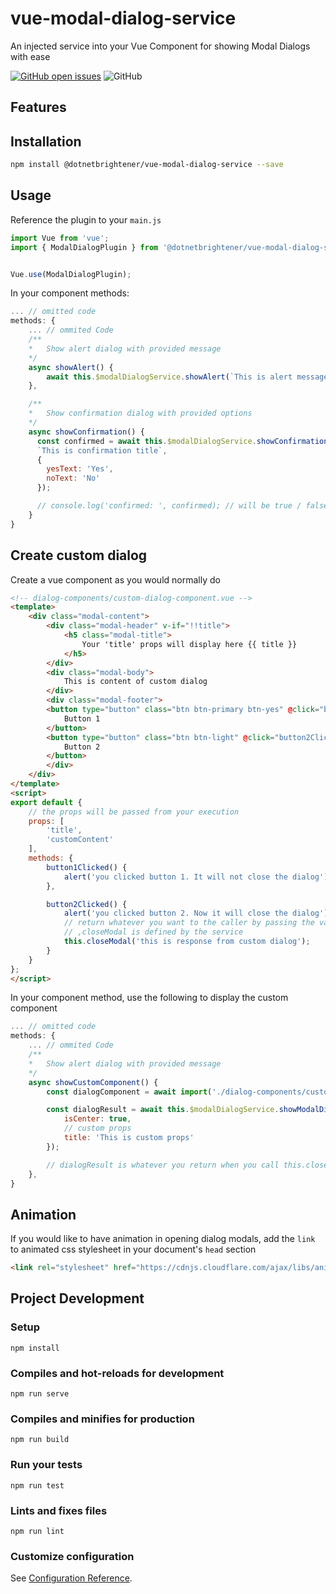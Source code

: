 # vue-modal-dialog-service

An injected service into your Vue Component for showing Modal Dialogs with ease

[![GitHub open issues](https://img.shields.io/github/issues/dotnetbrightener/vue-modal-dialog-service.svg)](https://github.com/dotnetbrightener/vue-modal-dialog-service/issues)
![GitHub](https://img.shields.io/github/license/dotnetbrightener/vue-modal-dialog-service.svg)


## Features


## Installation
``` bash
npm install @dotnetbrightener/vue-modal-dialog-service --save
```

## Usage

Reference the plugin to your `main.js`

```js
import Vue from 'vue';
import { ModalDialogPlugin } from '@dotnetbrightener/vue-modal-dialog-service';


Vue.use(ModalDialogPlugin);
```

In your component methods:

```js
... // omitted code
methods: {
    ... // ommited Code
    /**
    *   Show alert dialog with provided message
    */
    async showAlert() {
        await this.$modalDialogService.showAlert(`This is alert message`, `This is alert title`);
    },

    /**
    *   Show confirmation dialog with provided options
    */
    async showConfirmation() {
      const confirmed = await this.$modalDialogService.showConfirmation(`This is confirmation message`,
      `This is confirmation title`, 
      {
        yesText: 'Yes',
        noText: 'No'
      });

      // console.log('confirmed: ', confirmed); // will be true / false
    }
}
```

## Create custom dialog

Create a vue component as you would normally do

```html
<!-- dialog-components/custom-dialog-component.vue -->
<template>
    <div class="modal-content">
        <div class="modal-header" v-if="!!title">
            <h5 class="modal-title">
                Your 'title' props will display here {{ title }}
            </h5>
        </div>
        <div class="modal-body">
            This is content of custom dialog
        </div>
        <div class="modal-footer">
        <button type="button" class="btn btn-primary btn-yes" @click="button1Clicked">
            Button 1
        </button>
        <button type="button" class="btn btn-light" @click="button2Clicked">
            Button 2
        </button>
        </div>
    </div>
</template>
<script>
export default {
    // the props will be passed from your execution
    props: [
        'title',
        'customContent'
    ],
    methods: {
        button1Clicked() {
            alert('you clicked button 1. It will not close the dialog');
        },

        button2Clicked() {
            alert('you clicked button 2. Now it will close the dialog');
            // return whatever you want to the caller by passing the value to .closeModal() method
            // ,closeModal is defined by the service
            this.closeModal('this is response from custom dialog');
        }
    }
};
</script>

```

In your component method, use the following to display the custom component

```js
... // omitted code
methods: {
    ... // ommited Code
    /**
    *   Show alert dialog with provided message
    */
    async showCustomComponent() {
        const dialogComponent = await import('./dialog-components/custom-dialog-component.vue').then(_ => _.default);

        const dialogResult = await this.$modalDialogService.showModalDialog(dialogComponent, {
            isCenter: true,
            // custom props
            title: 'This is custom props'
        });

        // dialogResult is whatever you return when you call this.closeModal() from the component;
    },
}
```

## Animation
If you would like to have animation in opening dialog modals, add the `link` to animated css stylesheet in your document's `head` section

``` html
<link rel="stylesheet" href="https://cdnjs.cloudflare.com/ajax/libs/animate.css/4.1.1/animate.min.css" />
```

## Project Development 

### Setup
```
npm install
```

### Compiles and hot-reloads for development
```
npm run serve
```

### Compiles and minifies for production
```
npm run build
```

### Run your tests
```
npm run test
```

### Lints and fixes files
```
npm run lint
```

### Customize configuration
See [Configuration Reference](https://cli.vuejs.org/config/).
